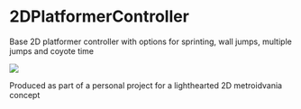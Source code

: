 # 2DPlatformerController
 Base 2D platformer controller with options for sprinting, wall jumps, multiple jumps and coyote time

 ![](https://github.com/BenMulcahy/2DPlatformerController/blob/main/Movement_0.0.1.gif)

Produced as part of a personal project for a lighthearted 2D metroidvania concept
